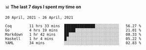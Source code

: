 <!--
### Hi there 👋

- 🤔 I was learning formal verification with Coq formally, but want to **build things** now.
- 😬 I am broadly interested in **computer systems** and **programming languages** (just a beginner 🥺).
- 🤩 (I hope I can) code for fun!

<img src="https://github-readme-stats.vercel.app/api?username=xxchan&show_icons=true&icon_color=0366d6&text_color=24292e&bg_color=ffffff&hide_title=true" />

---
-->


📊 **The last 7 days I spent my time on** 

<!--START_SECTION:waka-->
```text
20 April, 2021 - 26 April, 2021

Coq        11 hrs 33 mins  ██████████████░░░░░░░░░░░   56.27 % 
Go         4 hrs 19 mins   █████░░░░░░░░░░░░░░░░░░░░   21.01 % 
Markdown   1 hr 42 mins    ██░░░░░░░░░░░░░░░░░░░░░░░   08.33 % 
Haskell    1 hr 4 mins     █░░░░░░░░░░░░░░░░░░░░░░░░   05.22 % 
YAML       34 mins         ░░░░░░░░░░░░░░░░░░░░░░░░░   02.83 %
```
<!--END_SECTION:waka-->

<!--
**xxchan/xxchan** is a ✨ _special_ ✨ repository because its `README.md` (this file) appears on your GitHub profile.

Here are some ideas to get you started:

- 🔭 I’m currently working on ...
- 🌱 I’m currently learning ...
- 👯 I’m looking to collaborate on ...
- 🤔 I’m looking for help with ...
- 💬 Ask me about ...
- 📫 How to reach me: ...
- 😄 Pronouns: ...
- ⚡ Fun fact: ...
-->
